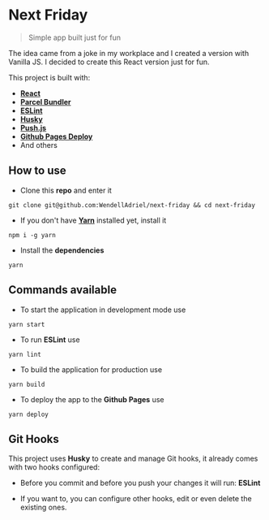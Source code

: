# Next Friday

> Simple app built just for fun

The idea came from a joke in my workplace and I created a version with Vanilla JS. I decided to create this React version just for fun.

This project is built with:

* **[React](https://reactjs.org)**
* **[Parcel Bundler](https://parceljs.org)**
* **[ESLint](https://eslint.org)**
* **[Husky](https://github.com/typicode/husky)**
* **[Push.js](https://pushjs.org)**
* **[Github Pages Deploy](https://github.com/meandavejustice/gh-pages-deploy)**
* And others

## How to use

* Clone this **repo** and enter it

```
git clone git@github.com:WendellAdriel/next-friday && cd next-friday
```

* If you don't have **[Yarn](https://yarnpkg.com)** installed yet, install it

```
npm i -g yarn
```

* Install the **dependencies**

```
yarn
```

## Commands available

* To start the application in development mode use

```
yarn start
```

* To run **ESLint** use

```
yarn lint
```

* To build the application for production use

```
yarn build
```

* To deploy the app to the **Github Pages** use

```
yarn deploy
```

## Git Hooks

This project uses **Husky** to create and manage Git hooks, it already comes with two hooks configured:

* Before you commit and before you push your changes it will run: **ESLint**

* If you want to, you can configure other hooks, edit or even delete the existing ones.
